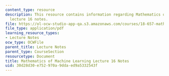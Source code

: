 ```yaml
---
content_type: resource
description: This resource contains information regarding Mathematics of machine learning
  lecture 16 notes.
file: https://ol-ocw-studio-app-qa.s3.amazonaws.com/courses/18-657-mathematics-of-machine-learning-fall-2015/30d28d30e752970a9ddaed9a5332543f_MIT18_657F15_L16.pdf
file_type: application/pdf
learning_resource_types:
- Lecture Notes
ocw_type: OCWFile
parent_title: Lecture Notes
parent_type: CourseSection
resourcetype: Document
title: Mathematics of Machine Learning Lecture 16 Notes
uid: 30d28d30-e752-970a-9dda-ed9a5332543f
---
```

